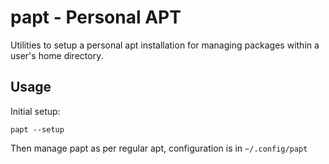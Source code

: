 papt - Personal APT
===================

Utilities to setup a personal apt installation for managing packages
within a user's home directory.

Usage
-----

Initial setup:

    papt --setup

Then manage papt as per regular apt, configuration is in
`~/.config/papt`
